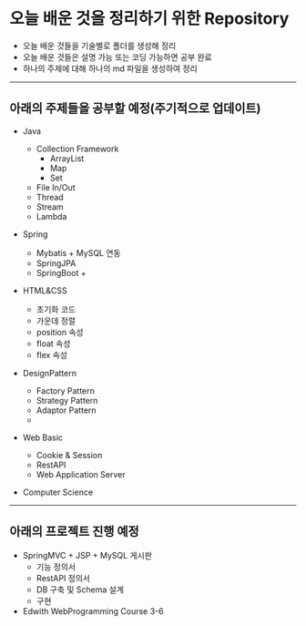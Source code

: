 # 오늘 배운 것을 정리하기 위한 Repository
 - 오늘 배운 것들을 기술별로 폴더를 생성해 정리
 - 오늘 배운 것들은 설명 가능 또는 코딩 가능하면 공부 완료
 - 하나의 주제에 대해 하나의 md 파일을 생성하여 정리

*********************************************************************************

## 아래의 주제들을 공부할 예정(주기적으로 업데이트)
 * Java
   - Collection Framework
     + ArrayList
     + Map
     + Set
   - File In/Out
   - Thread
   - Stream
   - Lambda

* Spring
  - Mybatis + MySQL 연동
  - SpringJPA
  - SpringBoot
    +

* HTML&CSS
   - 초기화 코드
   - 가운데 정렬
   - position 속성
   - float 속성
   - flex 속성

* DesignPattern
  - Factory Pattern
  - Strategy Pattern
  - Adaptor Pattern
  -

* Web Basic
  - Cookie & Session
  - RestAPI
  - Web Application Server

* Computer Science
  

*********************************************************************************

## 아래의 프로젝트 진행 예정
 * SpringMVC + JSP + MySQL 게시판
   - 기능 정의서
   - RestAPI 정의서
   - DB 구축 및 Schema 설계
   - 구현
* Edwith WebProgramming Course 3-6
